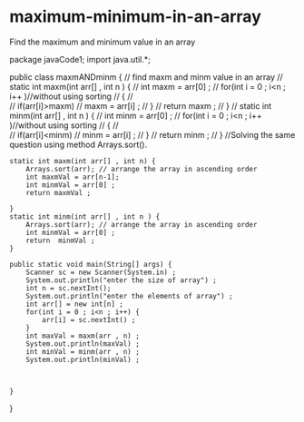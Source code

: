 # maximum-minimum-in-an-array
Find the maximum and minimum value in an array













package javaCode1;
import java.util.*;

public class maxmANDminm {
	// find maxm and minm value in an array
//	static int maxm(int arr[] , int n ) {
//		int maxm = arr[0] ;
//		for(int i = 0 ; i<n ; i++ )//without using sorting
//		{
//			
//			if(arr[i]>maxm)
//				maxm = arr[i] ;
//		}
//		return maxm ;
//	}
//	static int minm(int arr[] , int n ) {
//		int minm = arr[0] ;
//		for(int i = 0 ; i<n ; i++ )//without using sorting
//		{
//			
//			if(arr[i]<minm)
//				minm = arr[i] ;
//		}
//		return minm ;
//	}
//Solving the same question using method Arrays.sort().
	
	static int maxm(int arr[] , int n) {
		Arrays.sort(arr); // arrange the array in ascending order
		int maxmVal = arr[n-1];
		int minmVal = arr[0] ;
		return maxmVal ;
		 
	}
	static int minm(int arr[] , int n ) {
		Arrays.sort(arr); // arrange the array in ascending order
		int minmVal = arr[0] ;
		return  minmVal ;
	}

	public static void main(String[] args) {
		Scanner sc = new Scanner(System.in) ;
		System.out.println("enter the size of array") ;
		int n = sc.nextInt();
		System.out.println("enter the elements of array") ;
		int arr[] = new int[n] ;
		for(int i = 0 ; i<n ; i++) {
			arr[i] = sc.nextInt() ;
		}
		int maxVal = maxm(arr , n) ;
		System.out.println(maxVal) ;
		int minVal = minm(arr , n) ;
		System.out.println(minVal) ;
		
		

	}

}
